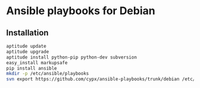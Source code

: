 # Ansible playbooks for Debian

## Installation

```sh
aptitude update
aptitude upgrade
aptitude install python-pip python-dev subversion
easy_install markupsafe
pip install ansible
mkdir -p /etc/ansible/playbooks
svn export https://github.com/cypx/ansible-playbooks/trunk/debian /etc/ansible/playbooks
```
